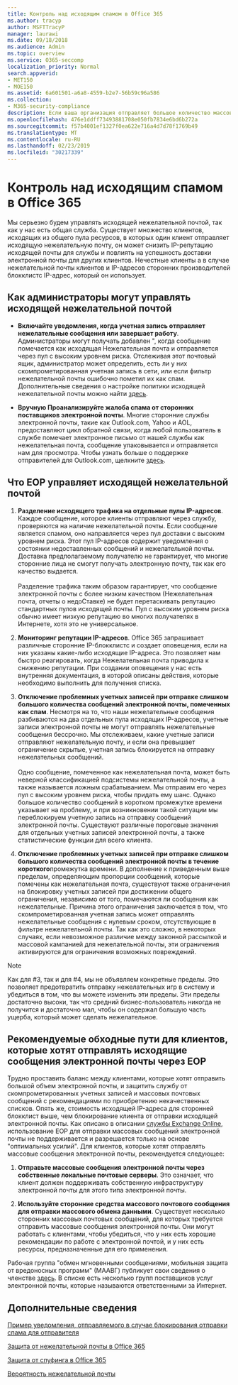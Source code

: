 ```yaml
---
title: Контроль над исходящим спамом в Office 365
ms.author: tracyp
author: MSFTTracyP
manager: laurawi
ms.date: 09/18/2018
ms.audience: Admin
ms.topic: overview
ms.service: O365-seccomp
localization_priority: Normal
search.appverid:
- MET150
- MOE150
ms.assetid: 6a601501-a6a8-4559-b2e7-56b59c96a586
ms.collection:
- M365-security-compliance
description: Если ваша организация отправляет большое количество массовых сообщений, помеченных как спам, вы можете заблокировать отправку электронной почты с помощью Office 365. Прочитайте эту статью, чтобы узнать больше о том, почему это происходит и что вы можете сделать.
ms.openlocfilehash: 476e1ddff73493881708e050fb7834e6bd6b272a
ms.sourcegitcommit: f57b4001ef1327f0ea622e716a4d7d78f1769b49
ms.translationtype: MT
ms.contentlocale: ru-RU
ms.lasthandoff: 02/23/2019
ms.locfileid: "30217339"
---
```

# <a name="controlling-outbound-spam-in-office-365"></a>Контроль над исходящим спамом в Office 365

Мы серьезно будем управлять исходящей нежелательной почтой, так как у нас есть общая служба.  Существует множество клиентов, исходящих из общего пула ресурсов, в которых один клиент отправляет исходящую нежелательную почту, он может снизить IP-репутацию исходящей почты для службы и повлиять на успешность доставки электронной почты для других клиентов. Нечестные клиенты а в случае нежелательной почты клиентов и IP-адресов сторонних производителей блокклистс IP-адрес, который он использует.

## <a name="what-admins-can-do-to-control-outbound-spam"></a>Как администраторы могут управлять исходящей нежелательной почтой

- **Включайте уведомления, когда учетная запись отправляет нежелательные сообщения или завершает работу**. Администраторы могут получать добавлен ", когда сообщение помечается как исходящая Нежелательная почта и отправляется через пул с высоким уровнем риска. Отслеживая этот почтовый ящик, администратор может определить, есть ли у них скомпрометированная учетная запись в сети, или если фильтр нежелательной почты ошибочно пометил их как спам.  Дополнительные сведения о настройке политики исходящей нежелательной почты можно найти [здесь](configure-the-outbound-spam-policy.md).
 
- **Вручную Проанализируйте жалоба спама от сторонних поставщиков электронной почты**. Многие сторонние службы электронной почты, такие как Outlook.com, Yahoo и AOL, предоставляют цикл обратной связи, когда любой пользователь в службе помечает электронное письмо от нашей службы как нежелательная почта, сообщение упаковывается и отправляется нам для просмотра. Чтобы узнать больше о поддержке отправителей для Outlook.com, щелкните [здесь](https://sendersupport.olc.protection.outlook.com/pm/services.aspx).

## <a name="what-eop-does-to-control-outbound-spam"></a>Что EOP управляет исходящей нежелательной почтой 

1. **Разделение исходящего трафика на отдельные пулы IP-адресов**. Каждое сообщение, которое клиенты отправляют через службу, проверяются на наличие нежелательной почты. Если сообщение является спамом, оно направляется через пул доставки с высоким уровнем риска. Этот пул IP-адресов содержит уведомления о состоянии недоставленных сообщений и нежелательной почты. Доставка предполагаемому получателю не гарантирует, что многие сторонние лица не смогут получать электронную почту, так как его качество выдается.<br/><br/>Разделение трафика таким образом гарантирует, что сообщение электронной почты с более низким качеством (Нежелательная почта, отчеты о недоСтавке) не будет перетаскивать репутацию стандартных пулов исходящей почты. Пул с высоким уровнем риска обычно имеет низкую репутацию во многих получателях в Интернете, хотя это не универсальное. 

2. **Мониторинг репутации IP-адресов**. Office 365 запрашивает различные сторонние IP-блокклистс и создает оповещения, если на них указаны какие-либо исходящие IP-адреса. Это позволяет нам быстро реагировать, когда Нежелательная почта приводила к снижению репутации. При создании оповещения у нас есть внутренняя документация, в которой описаны действия, которые необходимо выполнить для получения списка. 

3. **Отключение проблемных учетных записей при отправке слишком большого количества сообщений электронной почты, помеченных как спам**. Несмотря на то, что наши нежелательные сообщения разбиваются на два отдельных пула исходящих IP-адресов, учетные записи электронной почты не могут отправлять нежелательные сообщения бессрочно. Мы отслеживаем, какие учетные записи отправляют нежелательную почту, и если она превышает ограничение скрытые, учетная запись блокируется на отправку нежелательных сообщений.<br/><br/>Одно сообщение, помеченное как нежелательная почта, может быть неверной классификацией подсистемы нежелательной почты, а также называется ложным срабатыванием. Мы отправим его через пул с высоким уровнем риска, чтобы придать ему шанс. Однако большое количество сообщений в коротком промежутке времени указывает на проблему, и при возникновении такой ситуации мы переблокируем учетную запись на отправку сообщений электронной почты. Существуют различные пороговые значения для отдельных учетных записей электронной почты, а также статистические функции для всего клиента.

4. **Отключение проблемных учетных записей при отправке слишком большого количества сообщений электронной почты в течение короткого**промежутка времени. В дополнение к приведенным выше пределам, определяющим пропорции сообщений, которые помечены как нежелательная почта, существуют также ограничения на блокировку учетных записей при достижении общего ограничения, независимо от того, помечаются ли сообщения как нежелательные. Причина этого ограничения заключается в том, что скомпрометированная учетная запись может отправлять нежелательные сообщения с нулевым сроком, отсутствующие в фильтре нежелательной почты. Так как это сложно, в некоторых случаях, если невозможное различие между законной рассылкой и массовой кампанией для нежелательной почты, эти ограничения активируются для ограничения возможных повреждений.

> [!NOTE]
> Как для #3, так и для #4, мы не объявляем конкретные пределы.  Это позволяет предотвратить отправку нежелательных игр в систему и убедиться в том, что вы можете изменить эти пределы. Эти пределы достаточно высоки, так что средний бизнес-пользователь никогда не получится и достаточно мал, чтобы он содержал большую часть ущерба, который может сделать нежелательное. 

## <a name="recommended-workarounds-for-customers-who-want-to-send-outbound-a-lot-of-email-through-eop"></a>Рекомендуемые обходные пути для клиентов, которые хотят отправлять исходящие сообщения электронной почты через EOP

Трудно проставить баланс между клиентами, которые хотят отправить большой объем электронной почты, и защитить службу от скомпрометированных учетных записей и массовых почтовых сообщений с рекомендациями по приобретению некачественных списков. Опять же, стоимость исходящей IP-адреса для сторонней блокклист выше, чем блокирование клиента от отправки исходящей электронной почты. Как описано в описании [службы Exchange Online](https://technet.microsoft.com/library/exchange-online-limits.aspx#RecipientLimits), использование EOP для отправки массовых сообщений электронной почты не поддерживается и разрешается только на основе "оптимальных усилий". Для клиентов, которые хотят отправлять массовые сообщения электронной почты, рекомендуется следующее:

1. **Отправьте массовые сообщения электронной почты через собственные локальные почтовые серверы**. Это означает, что клиент должен поддерживать собственную инфраструктуру электронной почты для этого типа электронной почты.

2. **Используйте сторонние средства массового почтового сообщения для отправки массового обмена данными**. Существует несколько сторонних массовых почтовых сообщений, для которых требуется отправить массовые сообщения электронной почты. Они могут работать с клиентами, чтобы убедиться, что у них есть хорошие рекомендации по работе с электронной почтой, и у них есть ресурсы, предназначенные для его применения. 

Рабочая группа "обмен мгновенными сообщениями, мобильная защита от вредоносных программ" (МААВГ) публикует свои сведения о членстве [здесь](http://www.maawg.org/about/roster). В списке есть несколько групп поставщиков услуг электронной почты, которые называются ответственными за Интернет. 
  
## <a name="for-more-information"></a>Дополнительные сведения

[Пример уведомления, отправляемого в случае блокирования отправки спама для отправителя](sample-notification-when-a-sender-is-blocked-sending-outbound-spam.md)

[Защита от нежелательной почты в Office 365](anti-spam-protection.md)

[Защита от спуфинга в Office 365](anti-spoofing-protection.md)

[Вероятность нежелательной почты](spam-confidence-levels.md)
